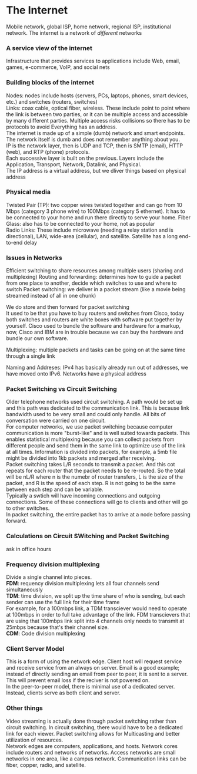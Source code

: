 # The Internet
Mobile network, global ISP, home network, regional ISP, institutional network. The internet is a network of *different* networks  

### A service view of the internet
Infrastructure that provides services to applications include Web, email, games, e-commerce, VoIP, and social nets

### Building blocks of the internet
Nodes: nodes include hosts (servers, PCs, laptops, phones, smart devices, etc.) and switches (routers, switches)  
Links: coax cable, optical fiber, wireless. These include point to point where the link is between two parties, or it can be multiple access 
and accessible by many different parties. Multiple access risks collisions so there has to be protocols to avoid
Everything has an address.  
The internet is made up of a simple (dumb) network and smart endpoints. The network itself is dumb and does not remember anything about you.  
IP is the network layer, then is UDP and TCP, then is SMTP (email), HTTP (web), and RTP (phone) protocols.  
Each successive layer is built on the previous.
Layers include the Application, Transport, Network, Datalink, and Physical.  
The IP address is a virtual address, but we dliver things based on physical address

### Physical media
Twisted Pair (TP): two copper wires twisted together and can go from 10 Mbps (category 3 phone wire) to 100Mbps (category 5 ethernet). It has to be connected to your home and run 
there directly to serve your home. 
Fiber Glass: also has to be connected to your home, not as popular  
Radio Links: These include microwave (needing a relay station and is directional), LAN, wide-area (cellular), and satellite. Satellite has a long end-to-end delay

### Issues in Networks
Efficient switching to share resources among multiple users (sharing and multiplexing)
Routing and forwarding: determines how to guide a packet from one place to another, decide which switches to use and where to switch
Packet switching: we deliver in a packet stream (like a movie being streamed instead of all in one chunk)  

We do store and then forward for packet switching  
It used to be that you have to buy routers and switches from Cisco, today both switches and routers are white boxes with software put together by yourself. 
Cisco used to bundle the software and hardware for a markup, now, Cisco and IBM are in trouble because we can buy the hardware and bundle our own software. 
  
Multiplexing: multiple packets and tasks can be going on at the same time through a single link  
  
Naming and Addreses: IPv4 has basically already run out of addresses, we have moved onto IPv6. Networks have a physical address

### Packet Switching vs Circuit Switching
Older telephone networks used circuit switching. A path would be set up and this path was dedicated to the communication link. This is because link bandwidth used to be very small and could only handle. All bits of conversation were carried on one circuit.  
For computer networks, we use packet switching because computer communication is more "burst-like" and is well suited towards packets. This enables statistical multiplexing because you can collect packets from different people and send them in the same link to optimize use of the link at all times. Information is divided into packets, for example, a 5mb file might be divided into 1kb packets and merged after receiving.  
Packet switching takes L/R seconds to transmit a packet. And this cot repeats for each router that the packet needs to be re-routed. So the total will be nL/R where n is the numebr of router transfers, L is the size of the packet, and R is the speed of each step. R is not going to be the same between each step and can be variable.  
Typically a swtich will have incoming connections and outgoing connections. Some of these connections will go to clients and other will go to other switches.  
In packet switching, the entire packet has to arrive at a node before passing forward.  

### Calculations on Circuit SWitching and Packet Switching
ask in office hours

### Frequency division multiplexing
Divide a single channel into pieces.  
**FDM**: requency division multiplexing lets all four channels send simultaneously  
**TDM**: time division, we split up the time share of who is sending, but each sender can use the full link for their time frame  
For example, for a 100mbps link, a TDM transciever would need to operate at 100mbps in order to full take advantage of the link. FDM transcievers that are using that 100mbps link split into 4 channels only needs to transmit at 25mbps because that's their channel size.  
**CDM**: Code division multiplexing

### Client Server Model
This is a form of using the network edge. Client host will request service and receive service from an always on server. Email is a good example; instead of directly sending an email from peer to peer, it is sent to a server. This will prevent email loss if the reciver is not powered on.  
In the peer-to-peer model, there is minimal use of a dedicated server. Instead, clients serve as both client and server. 

### Other things
Video streaming is actually done through packet switching rather than circuit switching. In circuit switching, there would have to be a dedicated link for each viewer. Packet switching allows for Multicasting and better utilization of resources.  
Network edges are computers, applications, and hosts. Network cores include routers and networks of networks. Access networks are small networks in one area, like a campus network. Communication links can be fiber, copper, radio, and satellite.   
